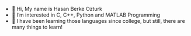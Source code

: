 - 👋 Hi, My name is Hasan Berke Ozturk
- 👀 I’m interested in C, C++, Python and MATLAB Programming 
- 🌱 I have been learning those languages since college, but still, there are many things to learn!
<!---
Jaxteler/Jaxteler is a ✨ special ✨ repository because its `README.md` (this file) appears on your GitHub profile.
You can click the Preview link to take a look at your changes.
--->
